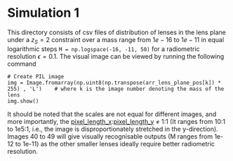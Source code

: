 # Simulation 1

This directory consists of csv files of distribution of lenses in the lens plane under a $z_S = 2$ constraint over a mass range from $1e-16$ to $1e-11$ in equal logarithmic steps `M = np.logspace(-16, -11, 50)` for a radiometric resolution $\epsilon = 0.1$. 
The visual image can be viewed by running the following command
```
# Create PIL image
img = Image.fromarray(np.uint8(np.transpose(arr_lens_plane_pos[k]) * 255) , 'L')    # where k is the image number denoting the mass of the lens
img.show()
```
It should be noted that the scales are not equal for different images, and more importantly, the [pixel_length_x](../pixel_length_x.csv):[pixel_length_y](../pixel_length_y.csv) $\neq$ 1:1 (It ranges from 10:1 to 1e5:1, i.e., the image is disproportionately stretched in the y-direction). 
Images 40 to 49 will give visually recognisable outputs (M ranges from 1e-12 to 1e-11) as the other smaller lenses ideally require better radiometric resolution.
